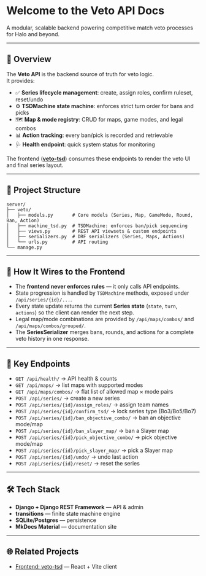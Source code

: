 
# Welcome to the Veto API Docs

A modular, scalable backend powering competitive match veto processes for Halo and beyond.

---

## 🚀 Overview

The **Veto API** is the backend source of truth for veto logic.  
It provides:

- ✅ **Series lifecycle management**: create, assign roles, confirm ruleset, reset/undo
- ⚙️ **TSDMachine state machine**: enforces strict turn order for bans and picks
- 🗺️ **Map & mode registry**: CRUD for maps, game modes, and legal combos
- 📊 **Action tracking**: every ban/pick is recorded and retrievable
- 🩺 **Health endpoint**: quick system status for monitoring

The frontend ([**veto-tsd**](https://github.com/netteNz/veto-tsd)) consumes these endpoints to render the veto UI and final series layout.

---

## 📁 Project Structure

```text
server/
├── veto/
│   ├── models.py       # Core models (Series, Map, GameMode, Round, Ban, Action)
│   ├── machine_tsd.py  # TSDMachine: enforces ban/pick sequencing
│   ├── views.py        # REST API viewsets & custom endpoints
│   ├── serializers.py  # DRF serializers (Series, Maps, Actions)
│   └── urls.py         # API routing
└── manage.py
```

---

## 🔗 How It Wires to the Frontend

* The **frontend never enforces rules** — it only calls API endpoints.
* State progression is handled by `TSDMachine` methods, exposed under `/api/series/{id}/...`.
* Every state update returns the current **Series state** (`state`, `turn`, `actions`) so the client can render the next step.
* Legal map/mode combinations are provided by `/api/maps/combos/` and `/api/maps/combos/grouped/`.
* The **SeriesSerializer** merges bans, rounds, and actions for a complete veto history in one response.

---

## 📡 Key Endpoints

* `GET /api/health/` → API health & counts
* `GET /api/maps/` → list maps with supported modes
* `GET /api/maps/combos/` → flat list of allowed map × mode pairs
* `POST /api/series/` → create a new series
* `POST /api/series/{id}/assign_roles/` → assign team names
* `POST /api/series/{id}/confirm_tsd/` → lock series type (Bo3/Bo5/Bo7)
* `POST /api/series/{id}/ban_objective_combo/` → ban an objective mode/map
* `POST /api/series/{id}/ban_slayer_map/` → ban a Slayer map
* `POST /api/series/{id}/pick_objective_combo/` → pick objective mode/map
* `POST /api/series/{id}/pick_slayer_map/` → pick a Slayer map
* `POST /api/series/{id}/undo/` → undo last action
* `POST /api/series/{id}/reset/` → reset the series

---

## 🛠️ Tech Stack

* **Django + Django REST Framework** — API & admin
* **transitions** — finite state machine engine
* **SQLite/Postgres** — persistence
* **MkDocs Material** — documentation site

---

## 🌐 Related Projects

* [Frontend: veto-tsd](https://github.com/netteNz/veto-tsd) — React + Vite client